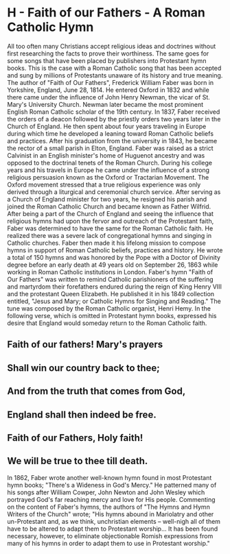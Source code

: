 # H - Faith of our Fathers - A Roman Catholic Hymn
All too often many Christians accept religious ideas and doctrines without first researching the facts to prove their worthiness. The same goes for some songs that have been placed by publishers into Protestant hymn books. This is the case with a Roman Catholic song that has been accepted and sung by millions of Protestants unaware of its history and true meaning.
The author of "Faith of Our Fathers", Frederick William Faber was born in Yorkshire, England, June 28, 1814. He entered Oxford in 1832 and while there came under the influence of John Henry Newman, the vicar of St. Mary's University Church. Newman later became the most prominent English Roman Catholic scholar of the 19th century. In 1837, Faber received the orders of a deacon followed by the priestly orders two years later in the Church of England. He then spent about four years traveling in Europe during which time he developed a leaning toward Roman Catholic beliefs and practices. After his graduation from the university in 1843, he became the rector of a small parish in Elton, England.
Faber was raised as a strict Calvinist in an English minister's home of Huguenot ancestry and was opposed to the doctrinal tenets of the Roman Church. During his college years and his travels in Europe he came under the influence of a strong religious persuasion known as the Oxford or Tractarian Movement. The Oxford movement stressed that a true religious experience was only derived through a liturgical and ceremonial church service. After serving as a Church of England minister for two years, he resigned his parish and joined the Roman Catholic Church and became known as Father Wilfrid.
After being a part of the Church of England and seeing the influence that religious hymns had upon the fervor and outreach of the Protestant faith, Faber was determined to have the same for the Roman Catholic faith. He realized there was a severe lack of congregational hymns and singing in Catholic churches. Faber then made it his lifelong mission to compose hymns in support of Roman Catholic beliefs, practices and history. He wrote a total of 150 hymns and was honored by the Pope with a Doctor of Divinity degree before an early death at 49 years old on September 26, 1863 while working in Roman Catholic institutions in London.
Faber's hymn "Faith of Our Fathers" was written to remind Catholic parishioners of the suffering and martyrdom their forefathers endured during the reign of King Henry VIII and the protestant Queen Elizabeth. He published it in his 1849 collection entitled, "Jesus and Mary; or Catholic Hymns for Singing and Reading." The tune was composed by the Roman Catholic organist, Henri Hemy. In the following verse, which is omitted in Protestant hymn books, expressed his desire that England would someday return to the Roman Catholic faith.
## Faith of our fathers! Mary's prayers
## Shall win our country back to thee;
## And from the truth that comes from God,
## England shall then indeed be free.
## Faith of our Fathers, Holy faith!
## We will be true to thee till death.
In 1862, Faber wrote another well-known hymn found in most Protestant hymn books; "There's a Wideness in God's Mercy." He patterned many of his songs after William Cowper, John Newton and John Wesley which portrayed God's far reaching mercy and love for His people. Commenting on the content of Faber's hymns, the authors of "The Hymns and Hymn Writers of the Church" wrote; "His hymns abound in Mariolatry and other un-Protestant and, as we think, unchristian elements – well-nigh all of them have to be altered to adapt them to Protestant worship... It has been found necessary, however, to eliminate objectionable Romish expressions from many of his hymns in order to adapt them to use in Protestant worship."